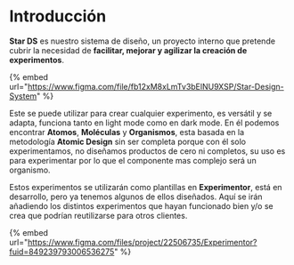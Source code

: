 # Introducción

**Star DS** es nuestro sistema de diseño, un proyecto interno que pretende cubrir la necesidad de **facilitar, mejorar y agilizar la creación de experimentos**.

{% embed url="https://www.figma.com/file/fb12xM8xLmTv3bElNU9XSP/Star-Design-System" %}

Este se puede utilizar para crear cualquier experimento, es versátil y se adapta, funciona tanto en light mode como en dark mode. En él podemos encontrar **Atomos**, **Moléculas** y **Organismos**, esta basada en la metodología **Atomic Design** sin ser completa porque con él solo experimentamos, no diseñamos productos de cero ni completos, su uso es para experimentar por lo que el componente mas complejo será un organismo.&#x20;

Estos experimentos se utilizarán como plantillas en **Experimentor**, está en desarrollo, pero ya tenemos algunos de ellos diseñados. Aquí se irán añadiendo los distintos experimentos que hayan funcionado bien y/o se crea que podrían reutilizarse para otros clientes.

{% embed url="https://www.figma.com/files/project/22506735/Experimentor?fuid=849239793006536275" %}
